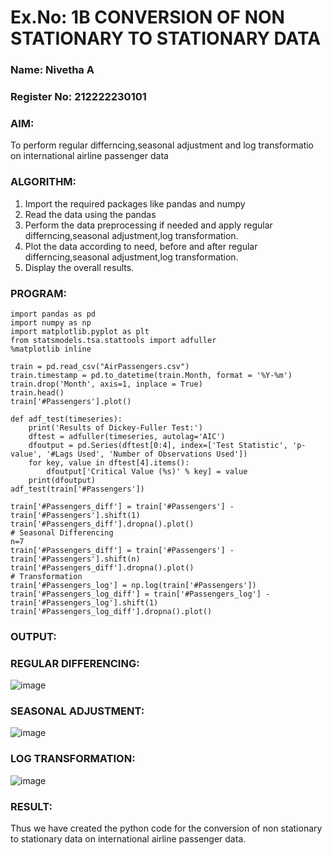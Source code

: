 # Ex.No: 1B CONVERSION OF NON STATIONARY TO STATIONARY DATA

### Name: Nivetha A
### Register No: 212222230101

### AIM:
To perform regular differncing,seasonal adjustment and log transformatio on international airline passenger data
### ALGORITHM:
1. Import the required packages like pandas and numpy
2. Read the data using the pandas
3. Perform the data preprocessing if needed and apply regular differncing,seasonal adjustment,log transformation.
4. Plot the data according to need, before and after regular differncing,seasonal adjustment,log transformation.
5. Display the overall results.
### PROGRAM:
```
import pandas as pd
import numpy as np
import matplotlib.pyplot as plt
from statsmodels.tsa.stattools import adfuller
%matplotlib inline

train = pd.read_csv("AirPassengers.csv")
train.timestamp = pd.to_datetime(train.Month, format = '%Y-%m')
train.drop('Month', axis=1, inplace = True)
train.head()
train['#Passengers'].plot()

def adf_test(timeseries):
    print('Results of Dickey-Fuller Test:')
    dftest = adfuller(timeseries, autolag='AIC')
    dfoutput = pd.Series(dftest[0:4], index=['Test Statistic', 'p-value', '#Lags Used', 'Number of Observations Used'])
    for key, value in dftest[4].items():
        dfoutput['Critical Value (%s)' % key] = value
    print(dfoutput)
adf_test(train['#Passengers'])

train['#Passengers_diff'] = train['#Passengers'] - train['#Passengers'].shift(1)
train['#Passengers_diff'].dropna().plot()
# Seasonal Differencing
n=7
train['#Passengers_diff'] = train['#Passengers'] - train['#Passengers'].shift(n)
train['#Passengers_diff'].dropna().plot()
# Transformation
train['#Passengers_log'] = np.log(train['#Passengers'])
train['#Passengers_log_diff'] = train['#Passengers_log'] - train['#Passengers_log'].shift(1)
train['#Passengers_log_diff'].dropna().plot()
```
### OUTPUT:

### REGULAR DIFFERENCING:
![image](https://github.com/user-attachments/assets/5adb711c-fed8-47f9-8734-08d7aed40d3b)

### SEASONAL ADJUSTMENT:
![image](https://github.com/user-attachments/assets/4c7d73c2-e1d3-4fd5-8d5c-aceb91490ef7)

### LOG TRANSFORMATION:

![image](https://github.com/user-attachments/assets/c05b0246-e203-4888-a127-a61bd1d8ca93)

### RESULT:
Thus we have created the python code for the conversion of non stationary to stationary data on international airline passenger
data.

